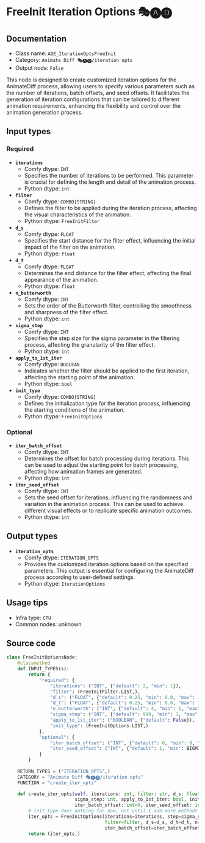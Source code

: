 # FreeInit Iteration Options 🎭🅐🅓
## Documentation
- Class name: `ADE_IterationOptsFreeInit`
- Category: `Animate Diff 🎭🅐🅓/iteration opts`
- Output node: `False`

This node is designed to create customized iteration options for the AnimateDiff process, allowing users to specify various parameters such as the number of iterations, batch offsets, and seed offsets. It facilitates the generation of iteration configurations that can be tailored to different animation requirements, enhancing the flexibility and control over the animation generation process.
## Input types
### Required
- **`iterations`**
    - Comfy dtype: `INT`
    - Specifies the number of iterations to be performed. This parameter is crucial for defining the length and detail of the animation process.
    - Python dtype: `int`
- **`filter`**
    - Comfy dtype: `COMBO[STRING]`
    - Defines the filter to be applied during the iteration process, affecting the visual characteristics of the animation.
    - Python dtype: `FreeInitFilter`
- **`d_s`**
    - Comfy dtype: `FLOAT`
    - Specifies the start distance for the filter effect, influencing the initial impact of the filter on the animation.
    - Python dtype: `float`
- **`d_t`**
    - Comfy dtype: `FLOAT`
    - Determines the end distance for the filter effect, affecting the final appearance of the animation.
    - Python dtype: `float`
- **`n_butterworth`**
    - Comfy dtype: `INT`
    - Sets the order of the Butterworth filter, controlling the smoothness and sharpness of the filter effect.
    - Python dtype: `int`
- **`sigma_step`**
    - Comfy dtype: `INT`
    - Specifies the step size for the sigma parameter in the filtering process, affecting the granularity of the filter effect.
    - Python dtype: `int`
- **`apply_to_1st_iter`**
    - Comfy dtype: `BOOLEAN`
    - Indicates whether the filter should be applied to the first iteration, affecting the starting point of the animation.
    - Python dtype: `bool`
- **`init_type`**
    - Comfy dtype: `COMBO[STRING]`
    - Defines the initialization type for the iteration process, influencing the starting conditions of the animation.
    - Python dtype: `FreeInitOptions`
### Optional
- **`iter_batch_offset`**
    - Comfy dtype: `INT`
    - Determines the offset for batch processing during iterations. This can be used to adjust the starting point for batch processing, affecting how animation frames are generated.
    - Python dtype: `int`
- **`iter_seed_offset`**
    - Comfy dtype: `INT`
    - Sets the seed offset for iterations, influencing the randomness and variation in the animation process. This can be used to achieve different visual effects or to replicate specific animation outcomes.
    - Python dtype: `int`
## Output types
- **`iteration_opts`**
    - Comfy dtype: `ITERATION_OPTS`
    - Provides the customized iteration options based on the specified parameters. This output is essential for configuring the AnimateDiff process according to user-defined settings.
    - Python dtype: `IterationOptions`
## Usage tips
- Infra type: `CPU`
- Common nodes: unknown


## Source code
```python
class FreeInitOptionsNode:
    @classmethod
    def INPUT_TYPES(s):
        return {
            "required": {
                "iterations": ("INT", {"default": 2, "min": 1}),
                "filter": (FreeInitFilter.LIST,),
                "d_s": ("FLOAT", {"default": 0.25, "min": 0.0, "max": 1.0, "step": 0.001}),
                "d_t": ("FLOAT", {"default": 0.25, "min": 0.0, "max": 1.0, "step": 0.001}),
                "n_butterworth": ("INT", {"default": 4, "min": 1, "max": 100},),
                "sigma_step": ("INT", {"default": 999, "min": 1, "max": 999}),
                "apply_to_1st_iter": ("BOOLEAN", {"default": False}),
                "init_type": (FreeInitOptions.LIST,)
            },
            "optional": {
                "iter_batch_offset": ("INT", {"default": 0, "min": 0, "max": BIGMAX}),
                "iter_seed_offset": ("INT", {"default": 1, "min": BIGMIN, "max": BIGMAX}),
            }
        }
    
    RETURN_TYPES = ("ITERATION_OPTS",)
    CATEGORY = "Animate Diff 🎭🅐🅓/iteration opts"
    FUNCTION = "create_iter_opts"

    def create_iter_opts(self, iterations: int, filter: str, d_s: float, d_t: float, n_butterworth: int,
                         sigma_step: int, apply_to_1st_iter: bool, init_type: str,
                         iter_batch_offset: int=0, iter_seed_offset: int=1):
        # init_type does nothing for now, not until I add more methods of applying low+high freq noise
        iter_opts = FreeInitOptions(iterations=iterations, step=sigma_step, apply_to_1st_iter=apply_to_1st_iter,
                                    filter=filter, d_s=d_s, d_t=d_t, n=n_butterworth, init_type=init_type,
                                    iter_batch_offset=iter_batch_offset, iter_seed_offset=iter_seed_offset)
        return (iter_opts,)

```

